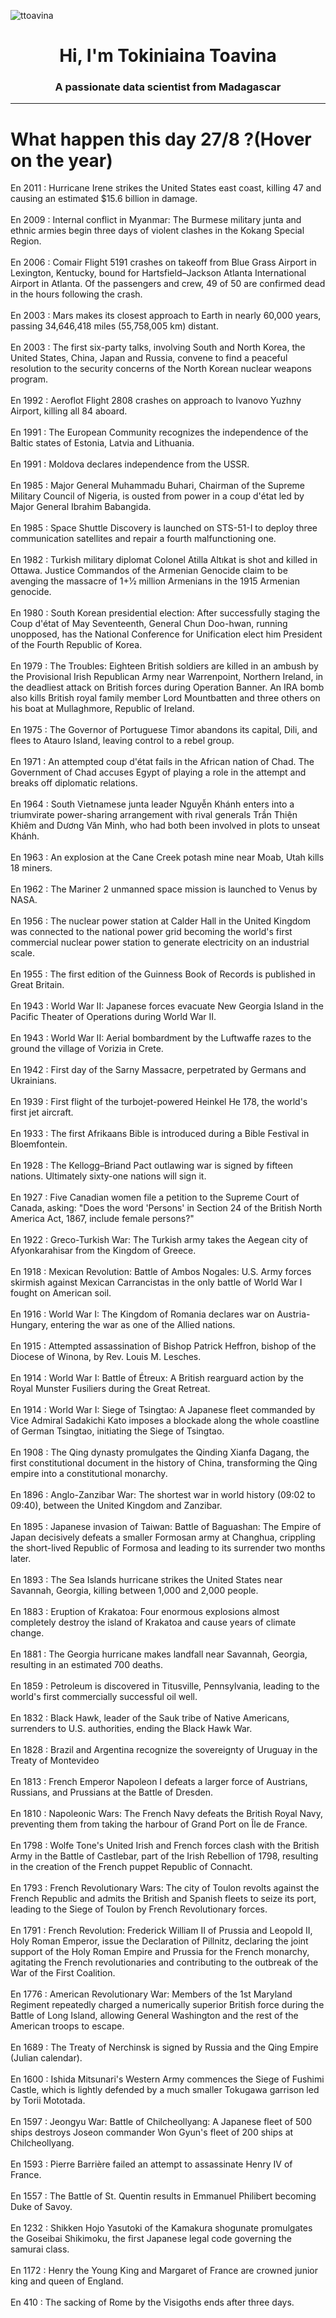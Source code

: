 
<p align="left"> <img src="https://komarev.com/ghpvc/?username=ttoavina&label=Profile%20views&color=0e75b6&style=flat" alt="ttoavina" /> </p>
<h1 align="center">Hi, I'm Tokiniaina Toavina</h1>
<h3 align="center">A passionate data scientist from Madagascar</h3>
    
<hr/>
<h1> What happen this day 27/8 ?(Hover on the year)</h1>

En 2011 : Hurricane Irene strikes the United States east coast, killing 47 and causing an estimated $15.6 billion in damage.
<br/><br/>
En 2009 : Internal conflict in Myanmar: The Burmese military junta and ethnic armies begin three days of violent clashes in the Kokang Special Region.
<br/><br/>
En 2006 : Comair Flight 5191 crashes on takeoff from Blue Grass Airport in Lexington, Kentucky, bound for Hartsfield–Jackson Atlanta International Airport in Atlanta. Of the passengers and crew, 49 of 50 are confirmed dead in the hours following the crash.
<br/><br/>
En 2003 : Mars makes its closest approach to Earth in nearly 60,000 years, passing 34,646,418 miles (55,758,005 km) distant.
<br/><br/>
En 2003 : The first six-party talks, involving South and North Korea, the United States, China, Japan and Russia, convene to find a peaceful resolution to the security concerns of the North Korean nuclear weapons program.
<br/><br/>
En 1992 : Aeroflot Flight 2808 crashes on approach to Ivanovo Yuzhny Airport, killing all 84 aboard.
<br/><br/>
En 1991 : The European Community recognizes the independence of the Baltic states of Estonia, Latvia and Lithuania.
<br/><br/>
En 1991 : Moldova declares independence from the USSR.
<br/><br/>
En 1985 : Major General Muhammadu Buhari, Chairman of the Supreme Military Council of Nigeria, is ousted from power in a coup d'état led by Major General Ibrahim Babangida.
<br/><br/>
En 1985 : Space Shuttle Discovery is launched on STS-51-I to deploy three communication satellites and repair a fourth malfunctioning one.
<br/><br/>
En 1982 : Turkish military diplomat Colonel Atilla Altıkat is shot and killed in Ottawa. Justice Commandos of the Armenian Genocide claim to be avenging the massacre of 1+1⁄2 million Armenians in the 1915 Armenian genocide.
<br/><br/>
En 1980 : South Korean presidential election: After successfully staging the Coup d'état of May Seventeenth, General Chun Doo-hwan, running unopposed, has the National Conference for Unification elect him President of the Fourth Republic of Korea.
<br/><br/>
En 1979 : The Troubles: Eighteen British soldiers are killed in an ambush by the Provisional Irish Republican Army near Warrenpoint, Northern Ireland, in the deadliest attack on British forces during Operation Banner. An IRA bomb also kills British royal family member Lord Mountbatten and three others on his boat at Mullaghmore, Republic of Ireland.
<br/><br/>
En 1975 : The Governor of Portuguese Timor abandons its capital, Dili, and flees to Atauro Island, leaving control to a rebel group.
<br/><br/>
En 1971 : An attempted coup d'état fails in the African nation of Chad. The Government of Chad accuses Egypt of playing a role in the attempt and breaks off diplomatic relations.
<br/><br/>
En 1964 : South Vietnamese junta leader Nguyễn Khánh enters into a triumvirate power-sharing arrangement with rival generals Trần Thiện Khiêm and Dương Văn Minh, who had both been involved in plots to unseat Khánh.
<br/><br/>
En 1963 : An explosion at the Cane Creek potash mine near Moab, Utah kills 18 miners.
<br/><br/>
En 1962 : The Mariner 2 unmanned space mission is launched to Venus by NASA.
<br/><br/>
En 1956 : The nuclear power station at Calder Hall in the United Kingdom was connected to the national power grid becoming the world's first commercial nuclear power station to generate electricity on an industrial scale.
<br/><br/>
En 1955 : The first edition of the Guinness Book of Records is published in Great Britain.
<br/><br/>
En 1943 : World War II: Japanese forces evacuate New Georgia Island in the Pacific Theater of Operations during World War II.
<br/><br/>
En 1943 : World War II: Aerial bombardment by the Luftwaffe razes to the ground the village of Vorizia in Crete.
<br/><br/>
En 1942 : First day of the Sarny Massacre, perpetrated by Germans and Ukrainians.
<br/><br/>
En 1939 : First flight of the turbojet-powered Heinkel He 178, the world's first jet aircraft.
<br/><br/>
En 1933 : The first Afrikaans Bible is introduced during a Bible Festival in Bloemfontein.
<br/><br/>
En 1928 : The Kellogg–Briand Pact outlawing war is signed by fifteen nations. Ultimately sixty-one nations will sign it.
<br/><br/>
En 1927 : Five Canadian women file a petition to the Supreme Court of Canada, asking: "Does the word 'Persons' in Section 24 of the British North America Act, 1867, include female persons?"
<br/><br/>
En 1922 : Greco-Turkish War: The Turkish army takes the Aegean city of Afyonkarahisar from the Kingdom of Greece.
<br/><br/>
En 1918 : Mexican Revolution: Battle of Ambos Nogales: U.S. Army forces skirmish against Mexican Carrancistas in the only battle of World War I fought on American soil.
<br/><br/>
En 1916 : World War I: The Kingdom of Romania declares war on Austria-Hungary, entering the war as one of the Allied nations.
<br/><br/>
En 1915 : Attempted assassination of Bishop Patrick Heffron, bishop of the Diocese of Winona, by Rev. Louis M. Lesches.
<br/><br/>
En 1914 : World War I: Battle of Étreux: A British rearguard action by the Royal Munster Fusiliers during the Great Retreat.
<br/><br/>
En 1914 : World War I: Siege of Tsingtao: A Japanese fleet commanded by Vice Admiral Sadakichi Kato imposes a blockade along the whole coastline of German Tsingtao, initiating the Siege of Tsingtao.
<br/><br/>
En 1908 : The Qing dynasty promulgates the Qinding Xianfa Dagang, the first constitutional document in the history of China, transforming the Qing empire into a constitutional monarchy.
<br/><br/>
En 1896 : Anglo-Zanzibar War: The shortest war in world history (09:02 to 09:40), between the United Kingdom and Zanzibar.
<br/><br/>
En 1895 : Japanese invasion of Taiwan: Battle of Baguashan: The Empire of Japan decisively defeats a smaller Formosan army at Changhua, crippling the short-lived Republic of Formosa and leading to its surrender two months later.
<br/><br/>
En 1893 : The Sea Islands hurricane strikes the United States near Savannah, Georgia, killing between 1,000 and 2,000 people.
<br/><br/>
En 1883 : Eruption of Krakatoa: Four enormous explosions almost completely destroy the island of Krakatoa and cause years of climate change.
<br/><br/>
En 1881 : The Georgia hurricane makes landfall near Savannah, Georgia, resulting in an estimated 700 deaths.
<br/><br/>
En 1859 : Petroleum is discovered in Titusville, Pennsylvania, leading to the world's first commercially successful oil well.
<br/><br/>
En 1832 : Black Hawk, leader of the Sauk tribe of Native Americans, surrenders to U.S. authorities, ending the Black Hawk War.
<br/><br/>
En 1828 : Brazil and Argentina recognize the sovereignty of Uruguay in the Treaty of Montevideo
<br/><br/>
En 1813 : French Emperor Napoleon I defeats a larger force of Austrians, Russians, and Prussians at the Battle of Dresden.
<br/><br/>
En 1810 : Napoleonic Wars: The French Navy defeats the British Royal Navy, preventing them from taking the harbour of Grand Port on Île de France.
<br/><br/>
En 1798 : Wolfe Tone's United Irish and French forces clash with the British Army in the Battle of Castlebar, part of the Irish Rebellion of 1798, resulting in the creation of the French puppet Republic of Connacht.
<br/><br/>
En 1793 : French Revolutionary Wars: The city of Toulon revolts against the French Republic and admits the British and Spanish fleets to seize its port, leading to the Siege of Toulon by French Revolutionary forces.
<br/><br/>
En 1791 : French Revolution: Frederick William II of Prussia and Leopold II, Holy Roman Emperor, issue the Declaration of Pillnitz, declaring the joint support of the Holy Roman Empire and Prussia for the French monarchy, agitating the French revolutionaries and contributing to the outbreak of the War of the First Coalition.
<br/><br/>
En 1776 : American Revolutionary War: Members of the 1st Maryland Regiment repeatedly charged a numerically superior British force during the Battle of Long Island, allowing General Washington and the rest of the American troops to escape.
<br/><br/>
En 1689 : The Treaty of Nerchinsk is signed by Russia and the Qing Empire (Julian calendar).
<br/><br/>
En 1600 : Ishida Mitsunari's Western Army commences the Siege of Fushimi Castle, which is lightly defended by a much smaller Tokugawa garrison led by Torii Mototada.
<br/><br/>
En 1597 : Jeongyu War: Battle of Chilcheollyang: A Japanese fleet of 500 ships destroys Joseon commander Won Gyun's fleet of 200 ships at Chilcheollyang.
<br/><br/>
En 1593 : Pierre Barrière failed an attempt to assassinate Henry IV of France.
<br/><br/>
En 1557 : The Battle of St. Quentin results in Emmanuel Philibert becoming Duke of Savoy.
<br/><br/>
En 1232 : Shikken Hojo Yasutoki of the Kamakura shogunate promulgates the Goseibai Shikimoku, the first Japanese legal code governing the samurai class.
<br/><br/>
En 1172 : Henry the Young King and Margaret of France are crowned junior king and queen of England.
<br/><br/>
En 410 : The sacking of Rome by the Visigoths ends after three days.
<br/><br/>
